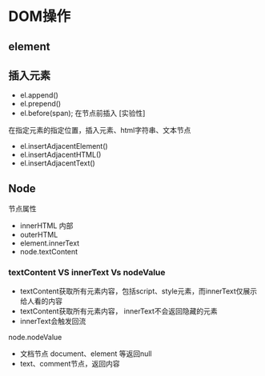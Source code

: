 # DOM操作

## element

## 插入元素

+ el.append()
+ el.prepend()
+ el.before(span); 在节点前插入 [实验性]
  
在指定元素的指定位置，插入元素、html字符串、文本节点

+ el.insertAdjacentElement()
+ el.insertAdjacentHTML()
+ el.insertAdjacentText()

## Node

节点属性

+ innerHTML 内部
+ outerHTML
+ element.innerText
+ node.textContent

### textContent VS innerText Vs nodeValue

+ textContent获取所有元素内容，包括script、style元素，而innerText仅展示给人看的内容
+ textContent获取所有元素内容， innerText不会返回隐藏的元素
+ innerText会触发回流

node.nodeValue

+ 文档节点 document、element 等返回null
+ text、comment节点，返回内容
